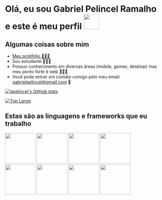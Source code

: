 <h1>Olá, eu sou Gabriel Pelincel Ramalho e este é meu perfil <img src="https://media2.giphy.com/media/Cmr1OMJ2FN0B2/giphy.gif?cid=ecf05e47zfc813t3f9ia1fxptn9kgrbkw1agj2z11i82ysq2&rid=giphy.gif&ct=g" height="50px" width="50px"></h1>

<div>
<h2>Algumas coisas sobre mim</h2>
  
- <a href="https://gabrielpelincel.infinityfreeapp.com">Meu protifólio 🧑🏽‍🦱</a>
- Sou estudante 👨🏽‍🎓
- Possuo conhecimento em diversas áreas (mobile, games, desktop) mas meu ponto forte é web 👨🏽‍💻
- Você pode entrar em contato comigo pelo meu email: gabrielpelincel@gmail.com 📧
</div>

[![gpelincel's GitHub stats](https://github-readme-stats.vercel.app/api?username=gpelincel)](https://github.com/anuraghazra/github-readme-stats)

[![Top Langs](https://github-readme-stats.vercel.app/api/top-langs/?username=gpelincel&layout=compact&theme=dracula)](https://github.com/anuraghazra/github-readme-stats)

<h2>Estas são as linguagens e frameworks que eu trabalho</h2>
<div style="display: inline-block">
<img src="https://cdn.jsdelivr.net/gh/devicons/devicon/icons/bootstrap/bootstrap-original.svg" height="100px" width="100px"/>
<img src="https://cdn.jsdelivr.net/gh/devicons/devicon/icons/react/react-original.svg" height="100px" width="100px"/>
<img src="https://cdn.jsdelivr.net/gh/devicons/devicon/icons/css3/css3-original.svg" height="100px" width="100px"/>
<img src="https://cdn.jsdelivr.net/gh/devicons/devicon/icons/html5/html5-original.svg" height="100px" width="100px"/>
<img src="https://cdn.jsdelivr.net/gh/devicons/devicon/icons/javascript/javascript-original.svg" height="100px" width="100px"/>
<img src="https://cdn.jsdelivr.net/gh/devicons/devicon/icons/mysql/mysql-original-wordmark.svg" height="100px" width="100px"/>
<img src="https://cdn.jsdelivr.net/gh/devicons/devicon/icons/php/php-original.svg" height="100px" width="100px"/>
<img src="https://cdn.jsdelivr.net/gh/devicons/devicon/icons/tailwindcss/tailwindcss-plain.svg" height="100px" width="100px"/>
</div>    
